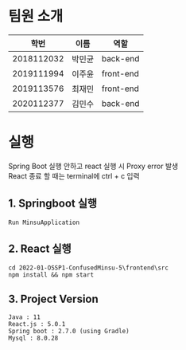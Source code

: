 # 팀원 소개


| 학번       | 이름   |  역할     |
| ---------- | ------ |---------- |
| 2018112032 | 박민균 | back-end  |
| 2019111994 | 이주윤 | front-end |
| 2019113576 | 최재민 | front-end |
| 2020112377 | 김민수 | back-end  |


# 실행
Spring Boot 실행 안하고 react 실행 시 Proxy error 발생  
React 종료 할 때는 terminal에 ctrl + c 입력

## 1. Springboot 실행
```
Run MinsuApplication
```

## 2. React 실행
```
cd 2022-01-OSSP1-ConfusedMinsu-5\frontend\src
npm install && npm start
```

## 3. Project Version
```
Java : 11
React.js : 5.0.1
Spring boot : 2.7.0 (using Gradle)
Mysql : 8.0.28
```


